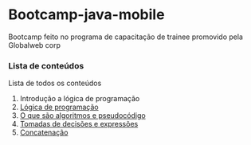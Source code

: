 # Bootcamp-java-mobile

Bootcamp feito no programa de capacitação de trainee promovido pela Globalweb corp

### Lista de conteúdos

Lista de todos os conteúdos

1. Introdução a lógica de programação
  1. [Lógica de programação](https://github.com/Vieiraork/Bootcamp-java-mobile/blob/main/1%20-%20L%C3%B3gica%20de%20Programa%C3%A7%C3%A3o%20Essencial/1%20-%20Introdu%C3%A7%C3%A3o%20a%20L%C3%B3gica%20de%20Programa%C3%A7%C3%A3o/1%20-%20L%C3%B3gica%20de%20Programa%C3%A7%C3%A3o.md)
  2. [O que são algoritmos e pseudocódigo](https://github.com/Vieiraork/Bootcamp-java-mobile/blob/main/1%20-%20L%C3%B3gica%20de%20Programa%C3%A7%C3%A3o%20Essencial/1%20-%20Introdu%C3%A7%C3%A3o%20a%20L%C3%B3gica%20de%20Programa%C3%A7%C3%A3o/2%20-%20O%20Que%20S%C3%A3o%20Algoritmos%20e%20Pseudoc%C3%B3digo.md)
  3. [Tomadas de decisões e expressões](https://github.com/Vieiraork/Bootcamp-java-mobile/blob/main/1%20-%20L%C3%B3gica%20de%20Programa%C3%A7%C3%A3o%20Essencial/1%20-%20Introdu%C3%A7%C3%A3o%20a%20L%C3%B3gica%20de%20Programa%C3%A7%C3%A3o/3%20-%20Tomadas%20de%20Decis%C3%B5es%20e%20Express%C3%B5es.md)
  4. [Concatenação](https://github.com/Vieiraork/Bootcamp-java-mobile/blob/main/1%20-%20L%C3%B3gica%20de%20Programa%C3%A7%C3%A3o%20Essencial/1%20-%20Introdu%C3%A7%C3%A3o%20a%20L%C3%B3gica%20de%20Programa%C3%A7%C3%A3o/4%20-%20Concatena%C3%A7%C3%A3o.md)

